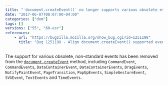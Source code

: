 ```yaml
---
title: "`document.createEvent()` no longer supports various obsolete events"
date: "2017-06-07T08:07:00-04:00"
categories: ["dom"]
tags: []
versions: ["55", "60-esr"]
references:
    - url: "https://bugzilla.mozilla.org/show_bug.cgi?id=1251198"
      title: "Bug 1251198 - Align document.createEvent() supported events with spec"
---
```

The support for various obsolete, non-standard events has been removed from the [`document.createEvent`](https://developer.mozilla.org/docs/Web/API/Document/createEvent) method, including `CommandEvent`, `CommandEvents`, `DataContainerEvent`, `DataContainerEvents`, `DragEvents`, `NotifyPaintEvent`, `PageTransition`, `PopUpEvents`, `SimpleGestureEvent`, `SVGEvent`, `TextEvents` and `TimeEvents`.
